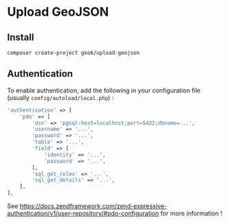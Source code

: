 # Upload GeoJSON

## Install

```shell
composer create-project geo6/upload-geojson
```

## Authentication

To enable authentication, add the following in your configuration file (usually `config/autoload/local.php`) :

```php
'authentication' => [
    'pdo' => [
        'dsn' => 'pgsql:host=localhost;port=5432;dbname=...',
        'username' => '...',
        'password' => '...',
        'table' => '...',
        'field' => [
            'identity' => '...',
            'password' => '...',
        ],
        'sql_get_roles' => '...',
        'sql_get_details' => '...',
    ],
],
```

See <https://docs.zendframework.com/zend-expressive-authentication/v1/user-repository/#pdo-configuration> for more information !
